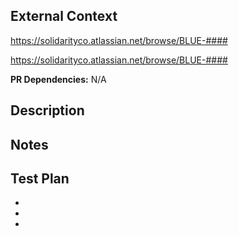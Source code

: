 ## External Context

https://solidarityco.atlassian.net/browse/BLUE-####

https://solidarityco.atlassian.net/browse/BLUE-####

**PR Dependencies:** N/A

## Description

## Notes

## Test Plan

*
*
*
